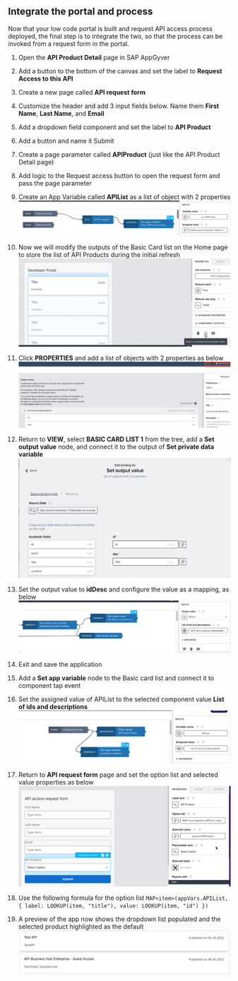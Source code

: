 ## Integrate the portal and process
Now that your low code portal is built and request API access process deployed, the final step is to integrate the two, so that the process can be invoked from a request form in the portal.
  1. Open the **API Product Detail** page in SAP AppGyver
  2. Add a button to the bottom of the canvas and set the label to **Request Access to this API**
  3. Create a new page called **API request form**
  4. Customize the header and add 3 input fields below. Name them **First Name**, **Last Name**, and **Email**
  5. Add a dropdown field component and set the label to **API Product**
  6. Add a button and name it Submit
  7. Create a page parameter called **APIProduct** (just like the API Product Detail page)
  8. Add logic to the Request access button to open the request form and pass the page parameter
  9. Create an App Variable called **APIList** as a list of object with 2 properties
     ![Create app variable](img/SetPageVar.png)

  10. Now we will modify the outputs of the Basic Card list on the Home page to store the list of API Products during the initial refresh
     ![Component Editor](img/ComponentEditor.png)

  11. Click **PROPERTIES** and add  a list of objects with 2 properties as below
     ![Output value](img/OutputValues.png)

  12. Return to **VIEW**, select **BASIC CARD LIST 1** from the tree, add a **Set output value** node, and connect it to the output of **Set private data variable**
     ![Set output value](img/SetOutputValue.png)

  13. Set the output value to **idDesc** and configure the value as a mapping, as below
     ![Configure mapping](img/BasicCardLogic.png)

  14. Exit and save the application
  15. Add a **Set app variable** node to the Basic card list and connect it to component tap event
  16. Set the assigned value of APIList to the selected component value **List of ids and descriptions**
     ![List of ids](img/SetAppVariable.png)

  17. Return to **API request form** page and set the option list and selected value properties as below
      ![Option list](img/RequestForm.png)

  18. Use the following formula for the option list ```MAP<item>(appVars.APIList, { label: LOOKUP(item, "title"), value: LOOKUP(item, "id") })```
  19. A preview of the app now shows the dropdown list populated and the selected product highlighted as the default
      ![App preview](img/PreviewHomeScreen.png)